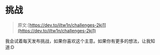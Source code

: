 # 挑战

> 原文:[https://dev.to/iltw1n/challenges-2kj1](https://dev.to/iltw1n/challenges-2kj1)

我会试着每天发布挑战，如果你喜欢这个主意。如果你有更多的想法，让我知道:D